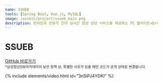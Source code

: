 ```yaml
---
name: SSUEB
tools: [Spring Boot, Vue.js, MySQL]
image: /assets/project/ssueb_main.png
description: 반려인과 전문가 간의 실시간 영상 상담 서비스를 제공하는 PC 웹사이트<br>[삼성청년SW아카데미 공통PJT]
---
```


# SSUEB

[GitHub 바로가기](https://github.com/Jeeyoun-S/SSUEB)   
<sup>*삼성청년SW아카데미의 보안 정책 상, 특별한 사유가 있을 때만 코드가 공개 상태로 변경됩니다.</sup>

{% include elements/video.html id="3nSiPJ4YDKI" %}